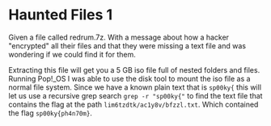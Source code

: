 # Haunted Files 1

Given a file called redrum.7z. With a message about how a hacker "encrypted" all their files and that they were missing a text file and was wondering if we could find it for them.

Extracting this file will get you a 5 GB iso file full of nested folders and files. Running Pop!_OS I was able to use the disk tool to mount the iso file as a normal file system. Since we have a known plain text that is ```sp00ky{``` this will let us use a recursive grep search ```grep -r "sp00ky{"``` to find the text file that contains the flag at the path ```lim6tzdtk/ac1y8v/bfzzl.txt```. Which contained the flag ```sp00ky{ph4n70m}```.
